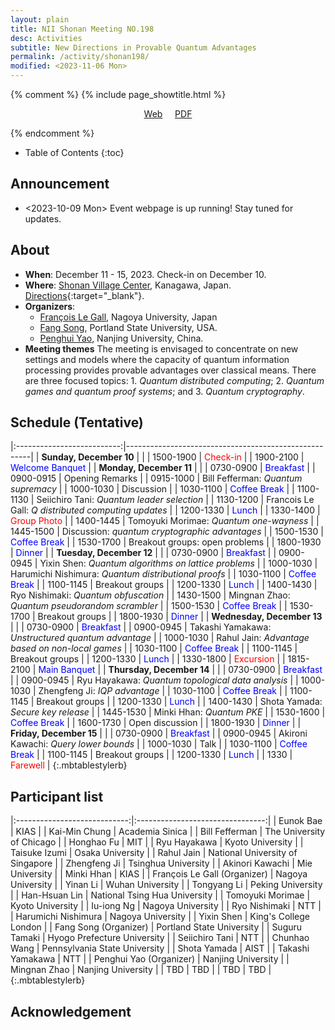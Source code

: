 ```yaml
---
layout: plain
title: NII Shonan Meeting NO.198 
desc: Activities
subtitle: New Directions in Provable Quantum Advantages
permalink: /activity/shonan198/
modified: <2023-11-06 Mon>
---
```


{% comment %}
{% include page_showtitle.html %}
<p style="text-align: center;"><a href="{{base}}/activity/shonan198/">Web</a>  &nbsp; &nbsp; <a href="{{base}}/activity/w17qpdx/qpdxposter.pdf">PDF</a></p> 
{% endcomment %}

* Table of Contents
{:toc}

## Announcement
*  <2023-10-09 Mon> Event webpage is up running! Stay tuned for updates. 

## About
*   **When**: December 11 - 15, 2023. Check-in on December 10. 
*   **Where**: [Shonan Village Center](https://www.shonan-village.co.jp/eng/), Kanagawa, Japan. [Directions](https://www.shonan-village.co.jp/eng/access/){:target="_blank"}. 
*   **Organizers**: 
    * [François Le Gall](http://www.francoislegall.com/), Nagoya University, Japan
    * [Fang Song](http://www.fangsong.info), Portland State
      University, USA.
    * [Penghui Yao](http://penghuiyao.info/), Nanjing University, China. 
*  **Meeting themes** The meeting is envisaged to concentrate on new
   settings and models where the capacity of quantum information
   processing provides provable advantages over classical means. There
   are three focused topics: 1. _Quantum distributed
   computing_; 2. _Quantum games and quantum proof systems_;
   and 3. _Quantum cryptography_.



## Schedule (Tentative)

|:--------------------------:|------------------------------------------------------|
| **Sunday, December 10**    |                                                      |
| 1500-1900                  | <span style="color: red;">Check-in</span>            |
| 1900-2100                  | <span style="color: blue;">Welcome Banquet</span>    |
| **Monday, December 11**    |                                                      |
| 0730-0900                  | <span style="color: blue;">Breakfast</span>          |
| 0900-0915                  | Opening Remarks                                      |
| 0915-1000                  | Bill Fefferman: _Quantum supremacy_                  |
| 1000-1030                  | Discussion                                           |
| 1030-1100                  | <span style="color: blue;">Coffee Break</span>       |
| 1100-1130                  | Seiichiro Tani: _Quantum leader selection_           |
| 1130-1200                  | Francois Le Gall: _Q distributed computing updates_  |
| 1200-1330                  | <span style="color: blue;">Lunch</span>              |
| 1330-1400                  | <span style="color: red;">Group Photo</span>         |
| 1400-1445                  | Tomoyuki Morimae: _Quantum one-wayness_              |
| 1445-1500                  | Discussion: _quantum cryptographic advantages_       |
| 1500-1530                  | <span style="color: blue;">Coffee Break</span>       |
| 1530-1700                  | Breakout groups: open problems                       |
| 1800-1930                  | <span style="color: blue;">Dinner</span>             |
| **Tuesday, December 12**   |                                                      |
| 0730-0900                  | <span style="color: blue;">Breakfast</span>          |
| 0900-0945                  | Yixin Shen: _Quantum algorithms on lattice problems_ |
| 1000-1030                  | Harumichi Nishimura: _Quantum distributional proofs_ |
| 1030-1100                  | <span style="color: blue;">Coffee Break</span>       |
| 1100-1145                  | Breakout groups                                      |
| 1200-1330                  | <span style="color: blue;">Lunch</span>              |
| 1400-1430                  | Ryo Nishimaki: _Quantum obfuscation_                 |
| 1430-1500                  | Mingnan Zhao: _Quantum pseudorandom scrambler_       |
| 1500-1530                  | <span style="color: blue;">Coffee Break</span>       |
| 1530-1700                  | Breakout groups                                      |
| 1800-1930                  | <span style="color: blue;">Dinner</span>             |
| **Wednesday, December 13** |                                                      |
| 0730-0900                  | <span style="color: blue;">Breakfast</span>          |
| 0900-0945                  | Takashi Yamakawa: _Unstructured quantum advantage_   |
| 1000-1030                  | Rahul Jain: _Advantage based on non-local games_     |
| 1030-1100                  | <span style="color: blue;">Coffee Break</span>       |
| 1100-1145                  | Breakout groups                                      |
| 1200-1330                  | <span style="color: blue;">Lunch</span>              |
| 1330-1800                  | <span style="color: red;">Excursion</span>           |
| 1815-2100                  | <span style="color: blue;">Main Banquet</span>       |
| **Thursday, December 14**  |                                                      |
| 0730-0900                  | <span style="color: blue;">Breakfast</span>          |
| 0900-0945                  | Ryu Hayakawa: _Quantum topological data analysis_    |
| 1000-1030                  | Zhengfeng Ji: _IQP advantage_                        |
| 1030-1100                  | <span style="color: blue;">Coffee Break</span>       |
| 1100-1145                  | Breakout groups                                      |
| 1200-1330                  | <span style="color: blue;">Lunch</span>              |
| 1400-1430                  | Shota Yamada: _Secure key release_                   |
| 1445-1530                  | Minki Hhan: _Quantum PKE_                            |
| 1530-1600                  | <span style="color: blue;">Coffee Break</span>       |
| 1600-1730                  | Open discussion                                      |
| 1800-1930                  | <span style="color: blue;">Dinner</span>             |
| **Friday, December 15**    |                                                      |
| 0730-0900                  | <span style="color: blue;">Breakfast</span>          |
| 0900-0945                  | Akironi Kawachi: _Query lower bounds_                |
| 1000-1030                  | Talk                                                 |
| 1030-1100                  | <span style="color: blue;">Coffee Break</span>       |
| 1100-1145                  | Breakout groups                                      |
| 1200-1330                  | <span style="color: blue;">Lunch</span>              |
| 1330                       | <span style="color: red;">Farewell</span>            |
{:.mbtablestylerb}

## Participant list

|:----------------------------:|:--------------------------------:|
| Eunok Bae                    | KIAS                             |
| Kai-Min Chung                | Academia Sinica                  |
| Bill Fefferman               | The University of Chicago        |
| Honghao Fu                   | MIT                              |
| Ryu Hayakawa                 | Kyoto University                 |
| Taisuke Izumi                | Osaka University                 |
| Rahul Jain                   | National University of Singapore |
| Zhengfeng Ji                 | Tsinghua University              |
| Akinori Kawachi              | Mie University                   |
| Minki Hhan                   | KIAS                             |
| François Le Gall (Organizer) | Nagoya University                |
| Yinan Li                     | Wuhan University                 |
| Tongyang Li                  | Peking University                |
| Han-Hsuan Lin                | National Tsing Hua University    |
| Tomoyuki Morimae             | Kyoto University                 |
| Iu-iong Ng                   | Nagoya University                |
| Ryo  Nishimaki               | NTT                              |
| Harumichi Nishimura          | Nagoya University                |
| Yixin Shen                   | King's College London            |
| Fang Song (Organizer)        | Portland State University        |
| Suguru Tamaki                | Hyogo Prefecture University      |
| Seiichiro Tani               | NTT                              |
| Chunhao Wang                 | Pennsylvania State University    |
| Shota Yamada                 | AIST                             |
| Takashi Yamakawa             | NTT                              |
| Penghui Yao (Organizer)      | Nanjing University               |
| Mingnan Zhao                 | Nanjing University               |
| TBD                          | TBD                              |
| TBD                          | TBD                              |
{:.mbtablestylerb}

## Acknowledgement

